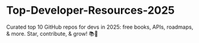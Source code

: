 # Top-Developer-Resources-2025
Curated top 10 GitHub repos for devs in 2025: free books, APIs, roadmaps, &amp; more. Star, contribute, &amp; grow! 📚🚀
